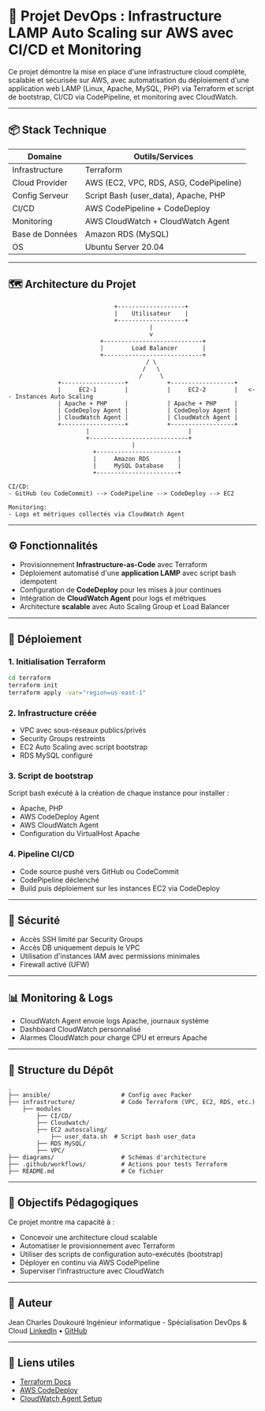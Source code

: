 # 🚀 Projet DevOps : Infrastructure LAMP Auto Scaling sur AWS avec CI/CD et Monitoring

Ce projet démontre la mise en place d'une infrastructure cloud complète, scalable et sécurisée sur AWS, avec automatisation du déploiement d'une application web LAMP (Linux, Apache, MySQL, PHP) via Terraform et script de bootstrap, CI/CD via CodePipeline, et monitoring avec CloudWatch.

---

## 📦 Stack Technique

| Domaine         | Outils/Services                        |
| --------------- | -------------------------------------- |
| Infrastructure  | Terraform                              |
| Cloud Provider  | AWS (EC2, VPC, RDS, ASG, CodePipeline) |
| Config Serveur  | Script Bash (user\_data), Apache, PHP  |
| CI/CD           | AWS CodePipeline + CodeDeploy          |
| Monitoring      | AWS CloudWatch + CloudWatch Agent      |
| Base de Données | Amazon RDS (MySQL)                     |
| OS              | Ubuntu Server 20.04                    |

---

## 🗺 Architecture du Projet

```text
                              +-------------------+
                              |    Utilisateur    |
                              +-------------------+
                                        |
                                        v
                          +----------------------------+
                          |        Load Balancer       |
                          +----------------------------+
                                       / \
                                      /   \
                                     /     \
              +------------------+           +------------------+
              |     EC2-1        |           |     EC2-2        |   <-- Instances Auto Scaling
              | Apache + PHP     |           | Apache + PHP     |
              | CodeDeploy Agent |           | CodeDeploy Agent |
              | CloudWatch Agent |           | CloudWatch Agent |
              +------------------+           +------------------+
                      |                            |
                      +----------------------------+
                                   |
                        +-----------------------+
                        |     Amazon RDS        |
                        |     MySQL Database    |
                        +-----------------------+

CI/CD:
- GitHub (ou CodeCommit) --> CodePipeline --> CodeDeploy --> EC2

Monitoring:
- Logs et métriques collectés via CloudWatch Agent
```

---

## ⚙ Fonctionnalités

* Provisionnement **Infrastructure-as-Code** avec Terraform
* Déploiement automatisé d'une **application LAMP** avec script bash idempotent
* Configuration de **CodeDeploy** pour les mises à jour continues
* Intégration de **CloudWatch Agent** pour logs et métriques
* Architecture **scalable** avec Auto Scaling Group et Load Balancer

---

## 🚀 Déploiement

### 1. Initialisation Terraform

```bash
cd terraform
terraform init
terraform apply -var="region=us-east-1"
```

### 2. Infrastructure créée

* VPC avec sous-réseaux publics/privés
* Security Groups restreints
* EC2 Auto Scaling avec script bootstrap
* RDS MySQL configuré

### 3. Script de bootstrap

Script bash exécuté à la création de chaque instance pour installer :

* Apache, PHP
* AWS CodeDeploy Agent
* AWS CloudWatch Agent
* Configuration du VirtualHost Apache

### 4. Pipeline CI/CD

* Code source pushé vers GitHub ou CodeCommit
* CodePipeline déclenché
* Build puis déploiement sur les instances EC2 via CodeDeploy

---

## 🔐 Sécurité

* Accès SSH limité par Security Groups
* Accès DB uniquement depuis le VPC
* Utilisation d'instances IAM avec permissions minimales
* Firewall activé (UFW)

---

## 📊 Monitoring & Logs

* CloudWatch Agent envoie logs Apache, journaux système
* Dashboard CloudWatch personnalisé
* Alarmes CloudWatch pour charge CPU et erreurs Apache

---

## 📁 Structure du Dépôt

```
.
├── ansible/                    # Config avec Packer
├── infrastructure/             # Code Terraform (VPC, EC2, RDS, etc.)
    ├── modules
        ├── CI/CD/
        ├── Cloudwatch/
        ├── EC2 autoscaling/
            ├── user_data.sh  # Script bash user_data
        ├── RDS MySQL/
        ├── VPC/
├── diagrams/                   # Schémas d'architecture
├── .github/workflows/          # Actions pour tests Terraform
├── README.md                   # Ce fichier
```

---

## 🎯 Objectifs Pédagogiques

Ce projet montre ma capacité à :

* Concevoir une architecture cloud scalable
* Automatiser le provisionnement avec Terraform
* Utiliser des scripts de configuration auto-exécutés (bootstrap)
* Déployer en continu via AWS CodePipeline
* Superviser l’infrastructure avec CloudWatch

---

## 👤 Auteur

Jean Charles Doukouré
Ingénieur informatique - Spécialisation DevOps & Cloud
[LinkedIn](https://www.linkedin.com/in/...) • [GitHub](https://github.com/cdoukoure)

---

## 🔗 Liens utiles

* [Terraform Docs](https://developer.hashicorp.com/terraform/docs)
* [AWS CodeDeploy](https://docs.aws.amazon.com/codedeploy/)
* [CloudWatch Agent Setup](https://docs.aws.amazon.com/AmazonCloudWatch/latest/monitoring/Install-CloudWatch-Agent.html)
